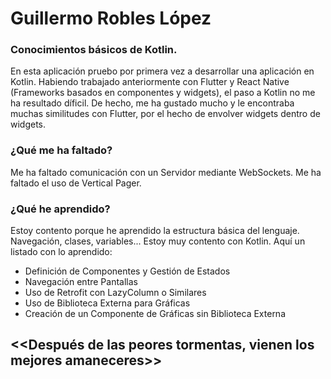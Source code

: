 # Guillermo Robles López
### Conocimientos básicos de Kotlin.
En esta aplicación pruebo por primera vez a desarrollar una aplicación en Kotlin.
Habiendo trabajado anteriormente con Flutter y React Native (Frameworks basados en componentes y widgets), el paso a Kotlin no me ha resultado díficil. 
De hecho, me ha gustado mucho y le encontraba muchas similitudes con Flutter, por el hecho de envolver widgets dentro de widgets.

### ¿Qué me ha faltado?
Me ha faltado comunicación con un Servidor mediante WebSockets.
Me ha faltado el uso de Vertical Pager.

### ¿Qué he aprendido?
Estoy contento porque he aprendido la estructura básica del lenguaje. Navegación, clases, variables...
Estoy muy contento con Kotlin.
Aquí un listado con lo aprendido: 
- Definición de Componentes y Gestión de Estados
- Navegación entre Pantallas
- Uso de Retrofit con LazyColumn o Similares
- Uso de Biblioteca Externa para Gráficas
- Creación de un Componente de Gráficas sin Biblioteca Externa

## <<Después de las peores tormentas, vienen los mejores amaneceres>>
